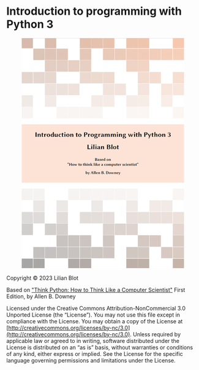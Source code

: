 # Introduction to programming with Python 3

<figure><img src=".gitbook/assets/image.png" alt=""><figcaption></figcaption></figure>



Copyright © 2023 Lilian Blot&#x20;

Based on ["Think Python: How to Think Like a Computer Scientist"](https://greenteapress.com/wp/think-python/) First Edition, by Allen B. Downey

Licensed under the Creative Commons Attribution-NonCommercial 3.0 Unported License (the “License”). You may not use this file except in compliance with the License. You may obtain a copy of the License at [http://creativecommons.org/licenses/by-nc/3.0](http://creativecommons.org/licenses/by-nc/3.0). Unless required by applicable law or agreed to in writing, software distributed under the License is distributed on an “as is” basis, without warranties or conditions of any kind, either express or implied. See the License for the specific language governing permissions and limitations under the License.
